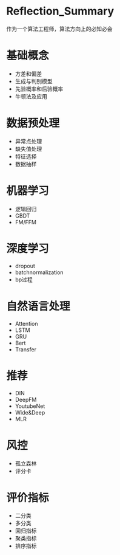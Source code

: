 # Reflection_Summary

作为一个算法工程师，算法方向上的必知必会
# 基础概念
- 方差和偏差
- 生成与判别模型
- 先验概率和后验概率
- 牛顿法及应用

# 数据预处理
- 异常点处理
- 缺失值处理
- 特征选择
- 数据抽样

# 机器学习
- 逻辑回归
- GBDT
- FM/FFM

# 深度学习
- dropout
- batchnormalization
- bp过程

# 自然语言处理
- Attention
- LSTM
- GRU
- Bert
- Transfer

# 推荐
- DIN
- DeepFM
- YoutubeNet
- Wide&Deep
- MLR

# 风控
- 孤立森林
- 评分卡

# 评价指标
- 二分类
- 多分类
- 回归指标
- 聚类指标
- 排序指标